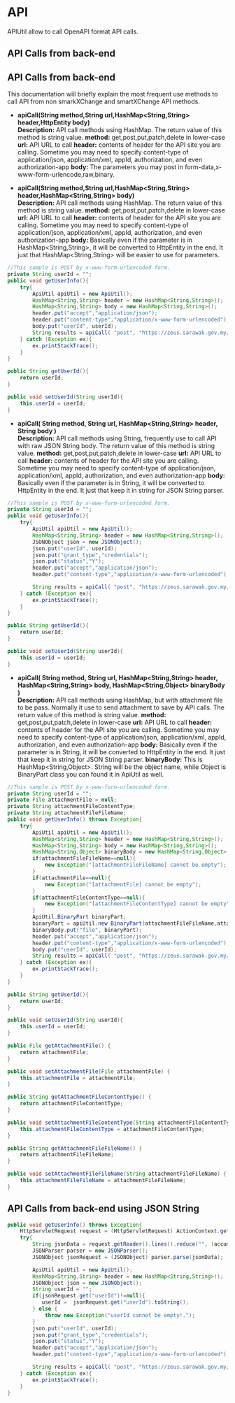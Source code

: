 # API

APIUtil allow to call OpenAPI format API calls. 

## API Calls from back-end
## API Calls from back-end

This documentation will briefly explain the most frequent use methods to call API from non smarkXChange and smartXChange API methods.

- **apiCall(String method,String url,HashMap<String,String> header,HttpEntity body)**  
    **Description:** API call methods using HashMap. The return value of this method is string value.
    **method:** get,post,put,patch,delete in lower-case
    **url:** API URL to call
    **header:** contents of header for the API site you are calling. Sometime you may need to specify content-type of application/json, application/xml, appId, authorization, and even authorization-app
    **body:** The parameters you may post in form-data,x-www-form-urlencode,raw,binary.

- **apiCall(String method,String url,HashMap<String,String> header,HashMap<String,String> body)**  
    **Description:** API call methods using HashMap. The return value of this method is string value.
    **method:** get,post,put,patch,delete in lower-case
    **url:** API URL to call
    **header:** contents of header for the API site you are calling. Sometime you may need to specify content-type of application/json, application/xml, appId, authorization, and even authorization-app
    **body:** Basically even if the parameter is in HashMap<String,String>, it will be converted to HttpEntity in the end. It just that HashMap<String,String> will be easier to use for parameters.

```java
//This sample is POST by x-www-form-urlencoded form. 
private String userId = "";
public void getUserInfo(){
    try{
        ApiUtil apiUtil = new ApiUtil();
        HashMap<String,String> header = new HashMap<String,String>();
        HashMap<String,String> body = new HashMap<String,String>();
        header.put("accept","application/json");
        header.put("content-type","application/x-www-form-urlencoded");
        body.put("userId", userId);
        String results = apiCall( "post", "https://zeus.sarawak.gov.my/aquilaframework-falcon-v2/ApiListener_userInfo", header, body );
    } catch (Exception ex){
        ex.printStackTrace();
    }
}

public String getUserId(){
    return userId;
}

public void setUserId(String userId){
    this.userId = userId;
}
```

- **apiCall( String method, String url, HashMap<String,String> header, String body )**  
    **Description:** API call methods using String, frequently use to call API with raw JSON String body. The return value of this method is string value.
    **method:** get,post,put,patch,delete in lower-case
    **url:** API URL to call
    **header:** contents of header for the API site you are calling. Sometime you may need to specify content-type of application/json, application/xml, appId, authorization, and even authorization-app
    **body:** Basically even if the parameter is in String, it will be converted to HttpEntity in the end. It just that keep it in string for JSON String parser. 

```java
//This sample is POST by x-www-form-urlencoded form. 
private String userId = "";
public void getUserInfo(){
    try{
        ApiUtil apiUtil = new ApiUtil();
        HashMap<String,String> header = new HashMap<String,String>();
        JSONObject json = new JSONObject();
        json.put("userId", userId);
        json.put("grant_type","credentials");
        json.put("status","Y");
        header.put("accept","application/json");
        header.put("content-type","application/x-www-form-urlencoded");

        String results = apiCall( "post", "https://zeus.sarawak.gov.my/aquilaframework-falcon-v2/ApiListener_userInfo", header, json.toJSONString() );
    } catch (Exception ex){
        ex.printStackTrace();
    }
}

public String getUserId(){
    return userId;
}

public void setUserId(String userId){
    this.userId = userId;
}

```

- **apiCall( String method, String url, HashMap<String,String> header, HashMap<String,String> body, HashMap<String,Object> binaryBody )**  
    **Description:** API call methods using HashMap, but with attachment file to be pass. Normally it use to send attachment to save by API calls. The return value of this method is string value.
    **method:** get,post,put,patch,delete in lower-case
    **url:** API URL to call
    **header:** contents of header for the API site you are calling. Sometime you may need to specify content-type of application/json, application/xml, appId, authorization, and even authorization-app
    **body:** Basically even if the parameter is in String, it will be converted to HttpEntity in the end. It just that keep it in string for JSON String parser. 
    **binaryBody:** This is HashMap<String,Object>. String will be the object name, while Object is BinaryPart class you can found it in ApiUtil as well. 
    
```java
//This sample is POST by x-www-form-urlencoded form. 
private String userId = "";
private File attachmentFile = null;
private String attachmentFileContentType;
private String attachmentFileFileName;
public void getUserInfo() throws Exception{
    try{
        ApiUtil apiUtil = new ApiUtil();
        HashMap<String,String> header = new HashMap<String,String>();
        HashMap<String,String> body = new HashMap<String,String>();
		HashMap<String,Object> binaryBody = new HashMap<String,Object>();
		if(attachmentFileFileName==null){
			new Exception("[attachmentFileFileName] cannot be empty");
		}
		if(attachmentFile==null){
			new Exception("[attachmentFile] cannot be empty");
		}
		if(attachmentFileContentType==null){
			new Exception("[attachmentFileContentType] cannot be empty");
		}
		ApiUtil.BinaryPart binaryPart;
		binaryPart = apiUtil.new BinaryPart(attachmentFileFileName,attachmentFile,attachmentFileContentType);
		binaryBody.put("file", binaryPart);
        header.put("accept","application/json");
        header.put("content-type","application/x-www-form-urlencoded");
        body.put("userId", userId);
        String results = apiCall( "post", "https://zeus.sarawak.gov.my/aquilaframework-falcon-v2/ApiListener_userInfo", header, body, binaryBody );
    } catch (Exception ex){
        ex.printStackTrace();
    }
}

public String getUserId(){
    return userId;
}

public void setUserId(String userId){
    this.userId = userId;
}

public File getAttachmentFile() {
    return attachmentFile;
}

public void setAttachmentFile(File attachmentFile) {
    this.attachmentFile = attachmentFile;
}

public String getAttachmentFileContentType() {
    return attachmentFileContentType;
}

public void setAttachmentFileContentType(String attachmentFileContentType) {
    this.attachmentFileContentType = attachmentFileContentType;
}

public String getAttachmentFileFileName() {
    return attachmentFileFileName;
}

public void setAttachmentFileFileName(String attachmentFileFileName) {
    this.attachmentFileFileName = attachmentFileFileName;
}
```

## API Calls from back-end using JSON String

```java
public void getUserInfo() throws Exception{
    HttpServletRequest request = (HttpServletRequest) ActionContext.getContext().get(ServletActionContext.HTTP_REQUEST);
	try{
        String jsonData = request.getReader().lines().reduce("", (accumulator, actual) -> accumulator + actual);
        JSONParser parser = new JSONParser();
        JSONObject jsonRequest = (JSONObject) parser.parse(jsonData);

        ApiUtil apiUtil = new ApiUtil();
        HashMap<String,String> header = new HashMap<String,String>();
        JSONObject json = new JSONObject();
        String userId = "";
        if(jsonRequest.get("userId")!=null){
           userId =  jsonRequest.get("userId").toString();
        } else {
            throw new Exception("userId cannot be empty!.");
        }
        json.put("userId", userId);
        json.put("grant_type","credentials");
        json.put("status","Y");
        header.put("accept","application/json");
        header.put("content-type","application/x-www-form-urlencoded");

        String results = apiCall( "post", "https://zeus.sarawak.gov.my/aquilaframework-falcon-v2/ApiListener_userInfo", header, json.toJSONString() );
    } catch (Exception ex){
        ex.printStackTrace();
    }
}
```
